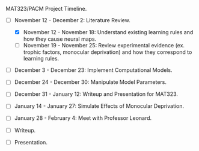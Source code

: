 MAT323/PACM Project Timeline.

- [ ] November 12 - December 2: Literature Review.
   - [x] November 12 - November 18: Understand existing learning rules and how they cause neural maps.
   - [ ] November 19 - November 25: Review experimental evidence (ex. trophic factors, monocular deprivation) and how they correspond to learning rules.
- [ ] December 3 - December 23: Implement Computational Models.
- [ ] December 24 - December 30: Manipulate Model Parameters.
- [ ] December 31 - January 12: Writeup and Presentation for MAT323.
- [ ] January 14 - January 27: Simulate Effects of Monocular Deprivation.
- [ ] January 28 - February 4: Meet with Professor Leonard.
- [ ] Writeup.
- [ ] Presentation.

